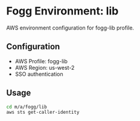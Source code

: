 # Fogg Environment: lib

AWS environment configuration for fogg-lib profile.

## Configuration

- AWS Profile: fogg-lib
- AWS Region: us-west-2
- SSO authentication

## Usage

```bash
cd m/a/fogg/lib
aws sts get-caller-identity
```
